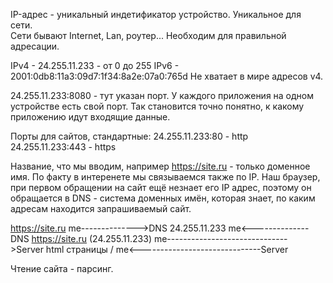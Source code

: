 IP-адрес - уникальный индетификатор устройство. Уникальное для сети.  
Сети бывают Internet, Lan, роутер... Необходим для правильной адресации.

IPv4 - 24.255.11.233  -  от 0 до 255 
IPv6 - 2001:0db8:11a3:09d7:1f34:8a2e:07a0:765d
Не хватает в мире адресов v4.

24.255.11.233:8080  -  тут указан порт. У каждого приложения на одном устройстве есть свой порт. 
Так становится точно понятно, к какому приложению идут входящие данные.

Порты для сайтов, стандартные:
24.255.11.233:80  - http
24.255.11.233:443 - https

Название, что мы вводим, например https://site.ru - только доменное имя.
По факту в интеренете мы связываемся также по IP.
Наш браузер, при первом обращении на сайт ещё незнает его IP адрес, поэтому он обращается в DNS - система доменных имён, которая знает, по каким адресам находится запрашиваемый сайт.

   https://site.ru
 me-------------->DNS
     24.255.11.233
 me<--------------DNS
   https://site.ru (24.255.11.233)
 me------------------------------>Server
   html страницы /
 me<------------------------------Server

Чтение сайта - парсинг.
